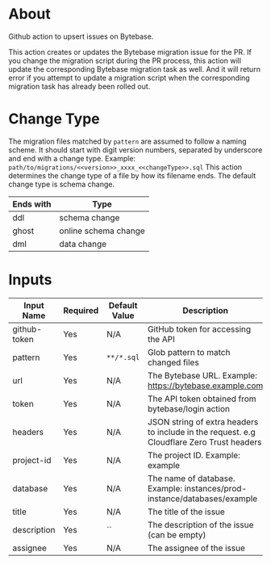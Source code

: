# About

Github action to upsert issues on Bytebase.

This action creates or updates the Bytebase migration issue for the PR. If you
change the migration script during the PR process, this action will update the
corresponding Bytebase migration task as well. And it will return error if you
attempt to update a migration script when the corresponding migration task has
already been rolled out.

# Change Type

The migration files matched by `pattern` are assumed to follow a naming scheme.
It should start with digit version numbers, separated by underscore and end with
a change type. Example: `path/to/migrations/<<version>>_xxxx_<<changeType>>.sql`
This action determines the change type of a file by how its filename ends. The
default change type is schema change.

| Ends with | Type                 |
| --------- | -------------------- |
| ddl       | schema change        |
| ghost     | online schema change |
| dml       | data change          |

# Inputs

| Input Name   | Required | Default Value | Description                                                                               | Type   |
| ------------ | -------- | ------------- | ----------------------------------------------------------------------------------------- | ------ |
| github-token | Yes      | N/A           | GitHub token for accessing the API                                                        | String |
| pattern      | Yes      | `**/*.sql`    | Glob pattern to match changed files                                                       | String |
| url          | Yes      | N/A           | The Bytebase URL. Example: https://bytebase.example.com                                   | String |
| token        | Yes      | N/A           | The API token obtained from bytebase/login action                                         | String |
| headers      | Yes      | N/A           | JSON string of extra headers to include in the request. e.g Cloudflare Zero Trust headers | String |
| project-id   | Yes      | N/A           | The project ID. Example: example                                                          | String |
| database     | Yes      | N/A           | The name of database. Example: instances/prod-instance/databases/example                  | String |
| title        | Yes      | N/A           | The title of the issue                                                                    | String |
| description  | Yes      | ``            | The description of the issue (can be empty)                                               | String |
| assignee     | Yes      | N/A           | The assignee of the issue                                                                 | String |
